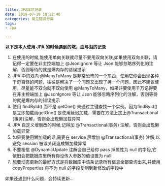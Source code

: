 ```yaml
---
title: JPA踩坑记录
date: 2019-07-19 10:22:40
categories: 常见错误分类
tags:
- Jpa

---
```


**以下是本人使用 JPA 的时候遇到的坑，血与泪的记录**

1. 在使用的时候,能使用单向关联就尽量不要用双向关联,如果使用双向关联，请记得一定要在非主控端加上 @JsonIgnore 等让 Json 能够忽略序列化的注解，否则等待的就是爆内存的错误提示
2. JPA 中的双向 @ManyToMany 是非常恐怖的一个东西，使用它你会出现各种千奇百怪的问题，往往是解决了一个问题又出现了另一个问题，因此不建议使用，尽量能不双向就不双向使用 @ManyToMany，如果非要使用千万记得要在非主控端加上 @JsonIgnore 等让 Json 能够忽略序列化的注解，否则等待的就是爆内存的错误提示
3. 使用 findById() 而不是 getOne() 来通过主键查找一个实例。因为findById()是立即加载而getOne() 是使用延迟加载，需要在方法上加上@Transactional (事务)注解，否则会出现懒加载异常
4. JPA 自定义增删改的时候,记得加 @Transactional(事务) 注解，否则会出现懒加载异常
5. 如果要使用懒加载的话,需要在 service 层增加 @Transactional(事务) 注解,以避免 session 被误关闭造成懒加载异常
6. 不要相信 @DynamicUpdate 注解会自己给你 pass 掉属性为 null 的字段,它依旧会把数据库里所有你没传入参数的值设置为 null
7. 想要动态更新的最好方式是将数据库中该条记录所有信息全部查询出来,并使用 copyProperties 将不为 null 的字段复制到新修改的字段中

如果还遇到什么问题，会持续更新...

